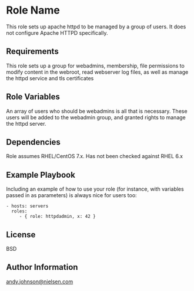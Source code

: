 Role Name
=========

This role sets up apache httpd to be managed by a group of users. It does not configure Apache HTTPD specifically.

Requirements
------------

This role sets up a group for webadmins, membership, file permissions to modify content in the webroot, read webserver log files,  as well as manage the httpd service and tls certificates

Role Variables
--------------

An array of users who should be webadmins is all that is necessary. These users will be added to the webadmin group, and granted rights to manage the httpd server.

Dependencies
------------

Role assumes RHEL/CentOS 7.x. Has not been checked against RHEL 6.x

Example Playbook
----------------

Including an example of how to use your role (for instance, with variables passed in as parameters) is always nice for users too:

    - hosts: servers
      roles:
         - { role: httpdadmin, x: 42 }

License
-------

BSD

Author Information
------------------

andy.johnson@nielsen.com
